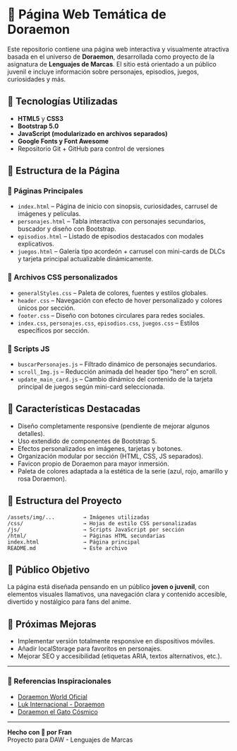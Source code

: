 
# 🌟 Página Web Temática de Doraemon

Este repositorio contiene una página web interactiva y visualmente atractiva basada en el universo de **Doraemon**, desarrollada como proyecto de la asignatura de **Lenguajes de Marcas**. El sitio está orientado a un público juvenil e incluye información sobre personajes, episodios, juegos, curiosidades y más.

## 🚀 Tecnologías Utilizadas

- **HTML5** y **CSS3**
- **Bootstrap 5.0**
- **JavaScript (modularizado en archivos separados)**
- **Google Fonts y Font Awesome**
- Repositorio Git + GitHub para control de versiones

## 🧩 Estructura de la Página

### 📄 Páginas Principales

- `index.html` – Página de inicio con sinopsis, curiosidades, carrusel de imágenes y películas.
- `personajes.html` – Tabla interactiva con personajes secundarios, buscador y diseño con Bootstrap.
- `episodios.html` – Listado de episodios destacados con modales explicativos.
- `juegos.html` – Galería tipo acordeón + carrusel con mini-cards de DLCs y tarjeta principal actualizable dinámicamente.

### 📁 Archivos CSS personalizados

- `generalStyles.css` – Paleta de colores, fuentes y estilos globales.
- `header.css` – Navegación con efecto de hover personalizado y colores únicos por sección.
- `footer.css` – Diseño con botones circulares para redes sociales.
- `index.css`, `personajes.css`, `episodios.css`, `juegos.css` – Estilos específicos por sección.

### 🧠 Scripts JS

- `buscarPersonajes.js` – Filtrado dinámico de personajes secundarios.
- `scroll_Img.js` – Reducción animada del header tipo "hero" en scroll.
- `update_main_card.js` – Cambio dinámico del contenido de la tarjeta principal de juegos según mini-card seleccionada.

## 🎨 Características Destacadas

- Diseño completamente responsive (pendiente de mejorar algunos detalles).
- Uso extendido de componentes de Bootstrap 5.
- Efectos personalizados en imágenes, tarjetas y botones.
- Organización modular por sección (HTML, CSS, JS separados).
- Favicon propio de Doraemon para mayor inmersión.
- Paleta de colores adaptada a la estética de la serie (azul, rojo, amarillo y rosa Doraemon).

## 📁 Estructura del Proyecto

```
/assets/img/...         → Imágenes utilizadas
/css/                   → Hojas de estilo CSS personalizadas
/js/                    → Scripts JavaScript por sección
/html/                  → Páginas HTML secundarias
index.html              → Página principal
README.md               → Este archivo
```

## 📌 Público Objetivo

La página está diseñada pensando en un público **joven o juvenil**, con elementos visuales llamativos, una navegación clara y contenido accesible, divertido y nostálgico para fans del anime.

## 🧪 Próximas Mejoras

- Implementar versión totalmente responsive en dispositivos móviles.
- Añadir localStorage para favoritos en personajes.
- Mejorar SEO y accesibilidad (etiquetas ARIA, textos alternativos, etc.).

---

### 🔗 Referencias Inspiracionales

- [Doraemon World Oficial](https://www.doraemon-world.com/)
- [Luk Internacional - Doraemon](https://doraemon.lukinternacional.com/es/)
- [Doraemon el Gato Cósmico](https://www.doraemonelgatocosmico.com/)

---

**Hecho con 💙 por Fran**  
Proyecto para DAW - Lenguajes de Marcas
